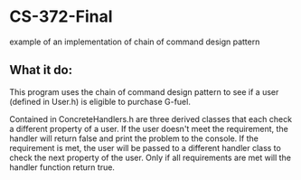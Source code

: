 # CS-372-Final
example of an implementation of chain of command design pattern 

## What it do:
This program uses the chain of command design pattern to see if a user (defined in User.h) is eligible to purchase G-fuel.

Contained in ConcreteHandlers.h are three derived classes that each check a different property of a user.
If the user doesn't meet the requirement, the handler will return false and print the problem to the console.
If the requirement is met, the user will be passed to a different handler class to check the next property of the user.
Only if all requirements are met will the handler function return true.
